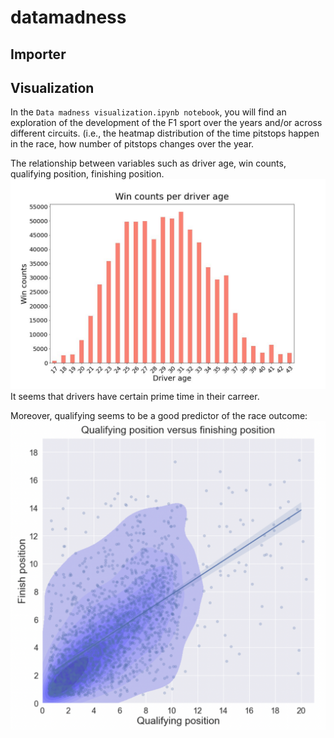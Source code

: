 # datamadness

## Importer

## Visualization
In the `Data madness visualization.ipynb notebook`, you will find an exploration of the development of the F1 sport over the years and/or across different circuits.
(i.e., the heatmap distribution of the time pitstops happen in the race, how number of pitstops changes over the year.

The relationship between variables such as driver age, win counts, qualifying position, finishing position. 
![Wincounts](Win_counts_per_age.jpg)
It seems that drivers have certain prime time in their carreer.

Moreover, qualifying seems to be a good predictor of the race outcome:
![Qualifying position versus finisihng position](qualifyinh_finishing.png)
